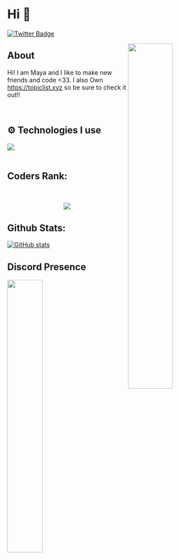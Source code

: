 # Hi 👋


[![Twitter Badge](https://img.shields.io/badge/-Twitter-1da1f2?style=flat-square&labelColor=1da1f2&logo=twitter&logoColor=white&link=https://twitter.com/ranveersoni21)](https://twitter.com/ranveersoni21)

<img width="45%" align="right" src="https://github-readme-streak-stats.herokuapp.com/?user=tunardev&theme=black-ice&hide_border=true&stroke=0000&background=0D1117">

<div align="left" width="100%">
   
## About
Hi! I am Maya and I like to make new friends and code <33. I also Own https://topiclist.xyz so be sure to check it out!!
 
<br />
   
## ⚙️ Technologies I use
   
<img src="https://skillicons.dev/icons?i=java,css,html,docker,discord,net,cassandra,rust,tailwind,github,git,lua,cloudflare,astro,pug,go,nodejs,nextjs,mongodb,react,redis,tailwind,ts,twitter,vscode,visualstudio,vim,express,vue,linux,markdown,materialui,mysql,netlify,nginx,nuxtjs,c,cpp,aws,raspberrypi,googlecloud,replit,vercel,remix&theme=dark" />
</div>

<br />

## Coders Rank:
  <br />
    <div>
        <p align="center">
            <a href="https://profile.codersrank.io/user/Miya25">
                <img src="https://cr-ss-service.azurewebsites.net/api/ScreenShot?widget=summary&username=Miya25&badge-3" />
            </a>
        </p>
    </div>

## Github Stats:
[![GitHub stats](https://github-readme-stats.vercel.app/api?username=Miya25&theme=tokyonight&show_icons=true&include_all_commits=true&count_private=true)](https://github.com/Miya25)

## Discord Presence
<img width="40%" align="bottom-left" src="https://luppufy.onrender.com/member/787241442770419722?border=ffc0cb&theme=e75480">


